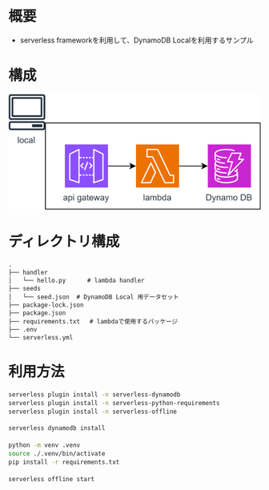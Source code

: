 # 概要
- serverless frameworkを利用して、DynamoDB Localを利用するサンプル

# 構成
![serverlessframework-dynamodb-local-sample.drawio](./docs/serverlessframework-dynamodb-local-sample.drawio.svg)

# ディレクトリ構成
```
.
├── handler
│   └── hello.py      # lambda handler
├── seeds
│   └── seed.json  # DynamoDB Local 用データセット
├── package-lock.json
├── package.json
├── requirements.txt　 # lambdaで使用するパッケージ
├── .env
└── serverless.yml
```

# 利用方法
```bash
serverless plugin install -n serverless-dynamodb
serverless plugin install -n serverless-python-requirements
serverless plugin install -n serverless-offline

serverless dynamodb install

python -m venv .venv
source ./.venv/bin/activate
pip install -r requirements.txt

serverless offline start
```